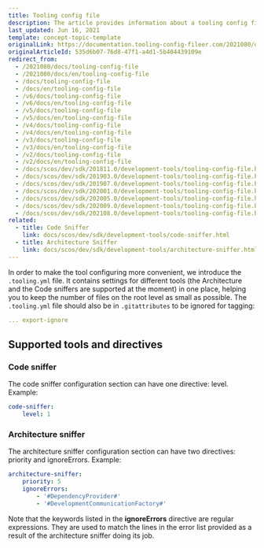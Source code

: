 ```yaml
---
title: Tooling config file
description: The article provides information about a tooling config file that contains settings for supported tools and directives.
last_updated: Jun 16, 2021
template: concept-topic-template
originalLink: https://documentation.tooling-config-fileer.com/2021080/docs/tooling-config-file
originalArticleId: 535d6b07-76d8-47f1-a4d1-5b404439109e
redirect_from:
  - /2021080/docs/tooling-config-file
  - /2021080/docs/en/tooling-config-file
  - /docs/tooling-config-file
  - /docs/en/tooling-config-file
  - /v6/docs/tooling-config-file
  - /v6/docs/en/tooling-config-file
  - /v5/docs/tooling-config-file
  - /v5/docs/en/tooling-config-file
  - /v4/docs/tooling-config-file
  - /v4/docs/en/tooling-config-file
  - /v3/docs/tooling-config-file
  - /v3/docs/en/tooling-config-file
  - /v2/docs/tooling-config-file
  - /v2/docs/en/tooling-config-file
  - /docs/scos/dev/sdk/201811.0/development-tools/tooling-config-file.html
  - /docs/scos/dev/sdk/201903.0/development-tools/tooling-config-file.html
  - /docs/scos/dev/sdk/201907.0/development-tools/tooling-config-file.html
  - /docs/scos/dev/sdk/202001.0/development-tools/tooling-config-file.html
  - /docs/scos/dev/sdk/202005.0/development-tools/tooling-config-file.html
  - /docs/scos/dev/sdk/202009.0/development-tools/tooling-config-file.html
  - /docs/scos/dev/sdk/202108.0/development-tools/tooling-config-file.html
related:
  - title: Code Sniffer
    link: docs/scos/dev/sdk/development-tools/code-sniffer.html
  - title: Architecture Sniffer
    link: docs/scos/dev/sdk/development-tools/architecture-sniffer.html
---
```


In order to make the tool configuring more convenient, we introduce the `.tooling.yml` file. It contains settings for different tools (the Architecture and the Code sniffers are supported at the moment) in one place, helping you to keep the number of files on the root level as small as possible. The `.tooling.yml` file should also be in `.gitattributes` to be ignored for tagging:

```yml
... export-ignore
```

## Supported tools and directives

### Code sniffer

The code sniffer configuration section can have one directive: level. Example:

```yml
code-sniffer:
    level: 1
 ```

 ### Architecture sniffer

The architecture sniffer configuration section can have two directives: priority and ignoreErrors. Example:

```yml
architecture-sniffer:
    priority: 5
    ignoreErrors:
        - '#DependencyProvider#'
        - '#DevelopmentCommunicationFactory#'
```

Note that the keywords listed in the **ignoreErrors** directive are regular expressions. They are used to match the lines in the error list provided as a result of the architecture sniffer doing its job.
